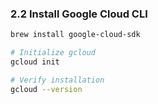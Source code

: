 ### 2.2 Install Google Cloud CLI

```bash
brew install google-cloud-sdk

# Initialize gcloud
gcloud init

# Verify installation
gcloud --version
```
